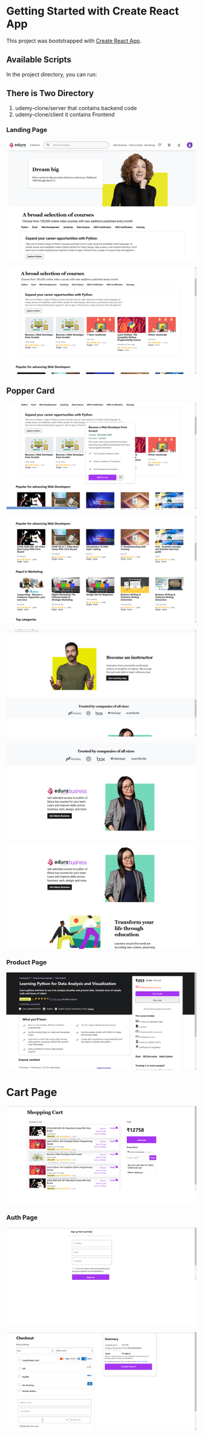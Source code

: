 # Getting Started with Create React App

This project was bootstrapped with [Create React App](https://github.com/facebook/create-react-app).

## Available Scripts

In the project directory, you can run:
## There is Two Directory 
1. udemy-clone/server that contains backend code 
2. udemy-clone/client it contains Frontend

### Landing Page
![udemy](./client/public/read-images/1.jpeg)

![Screenshot (48)](./client/public/read-images/2.png)

## Popper Card
![Screenshot (50)](./client/public/read-images/3.png)

![Screenshot (49)](./client/public/read-images/4.png)

![Screenshot (53)](./client/public/read-images/5.png)

![Screenshot (54)](./client/public/read-images/6.jpeg)

![Screenshot (55)](./client/public/read-images/7.jpeg)

### Product Page
![Screenshot (56)](./client/public/read-images/164770647-b057c741-369b-4826-9963-e58cce11bae4.png)

# Cart Page
![Screenshot (57)](./client/public/read-images/(2)164770719-8ff3d828-d7f7-4a98-8b90-579759d44755.png)

### Auth Page
![Screenshot (47)](./client/public/read-images/(3)164770795-0e44b600-460c-48af-b1c9-841a1f029ea2.png)

![Screenshot (58)](./client/public/read-images/(4)164770957-fcb7151a-fb51-4f2f-bbcf-051e2a6edb36.png)



